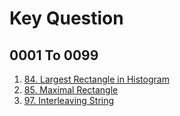 # Key Question

## 0001 To 0099
1. [84. Largest Rectangle in Histogram](./solution0001To0099/Solution0080To0089.java)
2. [85. Maximal Rectangle](./solution0001To0099/Solution0080To0089.java)
3. [97. Interleaving String](./solution0001To0099/Solution0090To0099.java)
